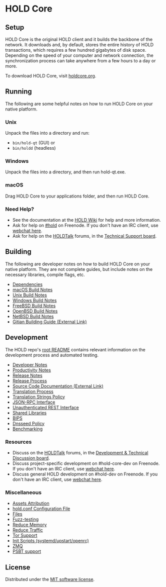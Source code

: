 HOLD Core
=============

Setup
---------------------
HOLD Core is the original HOLD client and it builds the backbone of the network. It downloads and, by default, stores the entire history of HOLD transactions, which requires a few hundred gigabytes of disk space. Depending on the speed of your computer and network connection, the synchronization process can take anywhere from a few hours to a day or more.

To download HOLD Core, visit [holdcore.org](https://holdcore.org/en/download/).

Running
---------------------
The following are some helpful notes on how to run HOLD Core on your native platform.

### Unix

Unpack the files into a directory and run:

- `bin/hold-qt` (GUI) or
- `bin/holdd` (headless)

### Windows

Unpack the files into a directory, and then run hold-qt.exe.

### macOS

Drag HOLD Core to your applications folder, and then run HOLD Core.

### Need Help?

* See the documentation at the [HOLD Wiki](https://en.hold.it/wiki/Main_Page)
for help and more information.
* Ask for help on [#hold](https://webchat.freenode.net/#hold) on Freenode. If you don't have an IRC client, use [webchat here](https://webchat.freenode.net/#hold).
* Ask for help on the [HOLDTalk](https://holdtalk.org/) forums, in the [Technical Support board](https://holdtalk.org/index.php?board=4.0).

Building
---------------------
The following are developer notes on how to build HOLD Core on your native platform. They are not complete guides, but include notes on the necessary libraries, compile flags, etc.

- [Dependencies](dependencies.md)
- [macOS Build Notes](build-osx.md)
- [Unix Build Notes](build-unix.md)
- [Windows Build Notes](build-windows.md)
- [FreeBSD Build Notes](build-freebsd.md)
- [OpenBSD Build Notes](build-openbsd.md)
- [NetBSD Build Notes](build-netbsd.md)
- [Gitian Building Guide (External Link)](https://github.com/hold-core/docs/blob/master/gitian-building.md)

Development
---------------------
The HOLD repo's [root README](/README.md) contains relevant information on the development process and automated testing.

- [Developer Notes](developer-notes.md)
- [Productivity Notes](productivity.md)
- [Release Notes](release-notes.md)
- [Release Process](release-process.md)
- [Source Code Documentation (External Link)](https://doxygen.holdcore.org/)
- [Translation Process](translation_process.md)
- [Translation Strings Policy](translation_strings_policy.md)
- [JSON-RPC Interface](JSON-RPC-interface.md)
- [Unauthenticated REST Interface](REST-interface.md)
- [Shared Libraries](shared-libraries.md)
- [BIPS](bips.md)
- [Dnsseed Policy](dnsseed-policy.md)
- [Benchmarking](benchmarking.md)

### Resources
* Discuss on the [HOLDTalk](https://holdtalk.org/) forums, in the [Development & Technical Discussion board](https://holdtalk.org/index.php?board=6.0).
* Discuss project-specific development on #hold-core-dev on Freenode. If you don't have an IRC client, use [webchat here](https://webchat.freenode.net/#hold-core-dev).
* Discuss general HOLD development on #hold-dev on Freenode. If you don't have an IRC client, use [webchat here](https://webchat.freenode.net/#hold-dev).

### Miscellaneous
- [Assets Attribution](assets-attribution.md)
- [hold.conf Configuration File](hold-conf.md)
- [Files](files.md)
- [Fuzz-testing](fuzzing.md)
- [Reduce Memory](reduce-memory.md)
- [Reduce Traffic](reduce-traffic.md)
- [Tor Support](tor.md)
- [Init Scripts (systemd/upstart/openrc)](init.md)
- [ZMQ](zmq.md)
- [PSBT support](psbt.md)

License
---------------------
Distributed under the [MIT software license](/COPYING).
